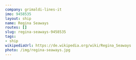 ```yaml
---
company: grimaldi-lines-it
imo: 9458535
layout: ship
name: Regina Seaways
routes: []
slug: regina-seaways-9458535
tags:
- ship
wikipediaUrl: https://de.wikipedia.org/wiki/Regina_Seaways
photo: /img/regina-seaways.jpg
---
```

